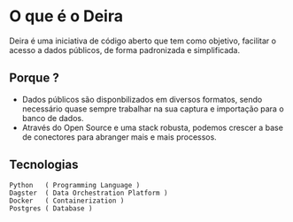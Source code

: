 # O que é o Deira

Deira é uma iniciativa de código aberto que tem como objetivo, facilitar o acesso a dados públicos, de forma padronizada e simplificada.

## Porque ?

* Dados públicos são disponbilizados em diversos formatos, sendo necessário quase sempre trabalhar na sua captura e importação para o banco de dados.
* Através do Open Source e uma stack robusta, podemos crescer a base de conectores para abranger mais e mais processos.

## Tecnologias

    Python   ( Programming Language )
    Dagster  ( Data Orchestration Platform )
    Docker   ( Containerization )
    Postgres ( Database )

